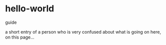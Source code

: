 # hello-world
guide

a short entry of a person who is very confused about what is going on here, on this page...
